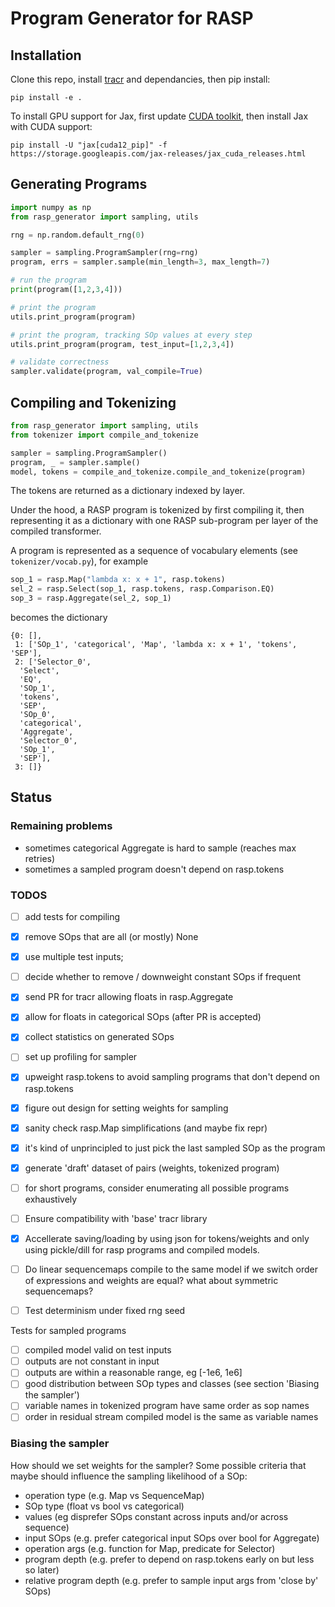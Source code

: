 # Program Generator for RASP
## Installation

Clone this repo, install [tracr](https://github.com/google-deepmind/tracr)
and dependancies, then pip install:

```
pip install -e .
```

To install GPU support for Jax, first update [CUDA toolkit](https://developer.nvidia.com/cuda-downloads),
then install Jax with CUDA support:
```
pip install -U "jax[cuda12_pip]" -f https://storage.googleapis.com/jax-releases/jax_cuda_releases.html
```

## Generating Programs

```python
import numpy as np
from rasp_generator import sampling, utils

rng = np.random.default_rng(0)

sampler = sampling.ProgramSampler(rng=rng)
program, errs = sampler.sample(min_length=3, max_length=7)

# run the program
print(program([1,2,3,4]))

# print the program
utils.print_program(program)

# print the program, tracking SOp values at every step
utils.print_program(program, test_input=[1,2,3,4])

# validate correctness
sampler.validate(program, val_compile=True)
```

## Compiling and Tokenizing
```python
from rasp_generator import sampling, utils
from tokenizer import compile_and_tokenize

sampler = sampling.ProgramSampler()
program, _ = sampler.sample()
model, tokens = compile_and_tokenize.compile_and_tokenize(program)
```
The tokens are returned as a dictionary indexed by layer.

Under the hood, a RASP program is tokenized by first compiling it, then representing it as a dictionary with one RASP sub-program per layer of the compiled transformer.

A program is represented as a sequence of vocabulary elements (see `tokenizer/vocab.py`), for example
```python
sop_1 = rasp.Map("lambda x: x + 1", rasp.tokens)
sel_2 = rasp.Select(sop_1, rasp.tokens, rasp.Comparison.EQ)
sop_3 = rasp.Aggregate(sel_2, sop_1)
```
becomes the dictionary
```
{0: [],
 1: ['SOp_1', 'categorical', 'Map', 'lambda x: x + 1', 'tokens', 'SEP'],
 2: ['Selector_0',
  'Select',
  'EQ',
  'SOp_1',
  'tokens',
  'SEP',
  'SOp_0',
  'categorical',
  'Aggregate',
  'Selector_0',
  'SOp_1',
  'SEP'],
 3: []}
```


## Status
### Remaining problems
- sometimes categorical Aggregate is hard to sample (reaches max retries)
- sometimes a sampled program doesn't depend on rasp.tokens


### TODOS
- [ ] add tests for compiling
- [x] remove SOps that are all (or mostly) None
- [x] use multiple test inputs; 
- [ ] decide whether to remove / downweight constant SOps if frequent
- [x] send PR for tracr allowing floats in rasp.Aggregate
- [x] allow for floats in categorical SOps (after PR is accepted)
- [x] collect statistics on generated SOps
- [ ] set up profiling for sampler
- [x] upweight rasp.tokens to avoid sampling programs that don't depend on rasp.tokens
- [x] figure out design for setting weights for sampling
- [x] sanity check rasp.Map simplifications (and maybe fix repr)
- [x] it's kind of unprincipled to just pick the last sampled SOp as the program
- [x] generate 'draft' dataset of pairs (weights, tokenized program)
- [ ] for short programs, consider enumerating all possible programs exhaustively
- [ ] Ensure compatibility with 'base' tracr library
- [x] Accellerate saving/loading by using json for tokens/weights and
        only using pickle/dill for rasp programs and compiled models.
- [ ] Do linear sequencemaps compile to the same model if we switch order of
        expressions and weights are equal? what about symmetric sequencemaps?
- [ ] Test determinism under fixed rng seed


Tests for sampled programs
- [ ] compiled model valid on test inputs
- [ ] outputs are not constant in input
- [ ] outputs are within a reasonable range, eg [-1e6, 1e6]
- [ ] good distribution between SOp types and classes (see section 'Biasing the sampler')
- [ ] variable names in tokenized program have same order as sop names
- [ ] order in residual stream compiled model is the same as variable names

### Biasing the sampler
How should we set weights for the sampler? Some possible criteria that maybe should
influence the sampling likelihood of a SOp:
- operation type (e.g. Map vs SequenceMap)
- SOp type (float vs bool vs categorical)
- values (eg disprefer SOps constant across inputs and/or across sequence)
- input SOps (e.g. prefer categorical input SOps over bool for Aggregate)
- operation args (e.g. function for Map, predicate for Selector)
- program depth (e.g. prefer to depend on rasp.tokens early on but less so later)
- relative program depth (e.g. prefer to sample input args from 'close by' SOps)
